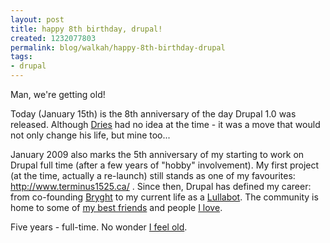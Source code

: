 ```yaml
--- 
layout: post
title: happy 8th birthday, drupal!
created: 1232077803
permalink: blog/walkah/happy-8th-birthday-drupal
tags: 
- drupal
---
```

Man, we're getting old!

Today (January 15th) is the 8th anniversary of the day Drupal 1.0 was released. Although [Dries](http://buytaert.net/) had no idea at the time - it was a move that would not only change his life, but mine too...

January 2009 also marks the 5th anniversary of my starting to work on Drupal full time (after a few years of "hobby" involvement). My first project (at the time, actually a re-launch) still stands as one of my favourites: http://www.terminus1525.ca/ . Since then, Drupal has defined my career: from co-founding [Bryght](http://www.bryght.com/) to my current life as a [Lullabot](http://www.lullabot.com/). The community is home to some of [my best friends](http://www.lullabot.com/about/team) and people [I love](http://www.lizakindred.com/). 

Five years - full-time. No wonder [I feel old](http://dc2009.drupalcon.org/session/why-i-hate-drupal).
